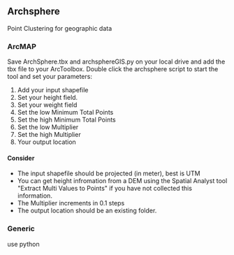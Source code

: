 ## Archsphere
Point Clustering for geographic data

### ArcMAP

Save ArchSphere.tbx and archsphereGIS.py on your local drive and add the tbx file to your ArcToolbox.
Double click the archsphere script to start the tool and set your parameters:

1. Add your input shapefile
2. Set your height field. 
3. Set your weight field
4. Set the low Minimum Total Points
5. Set the high Minimum Total Points
6. Set the low Multiplier
7. Set the high Multiplier
8. Your output location  

#### Consider
- The input shapefile should be projected (in meter), best is UTM
- You can get height infromation from a DEM using the Spatial Analyst tool "Extract Multi Values to Points" if you have not collected this information.
- The Multiplier increments in 0.1 steps
- The output location should be an existing folder.

### Generic
use python



